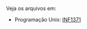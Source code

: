 Veja os arquivos em:
- Programação Unix: [INF1371](https://github.com/AlexandreMeslin/INF1371/tree/main/programas/valgrind)
